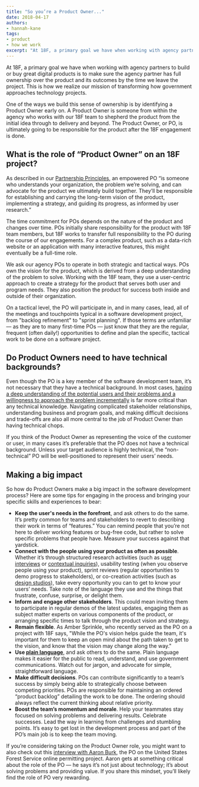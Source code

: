 ```yaml
---
title: "So you’re a Product Owner..."
date: 2018-04-17
authors:
- hannah-kane
tags:
- product
- how we work
excerpt: "At 18F, a primary goal we have when working with agency partners to build or buy great digital products is to make sure the agency partner has full ownership over the product and its outcomes by the time we leave the project. One of the ways we build this sense of ownership is by identifying a Product Owner early on."
---
```


At 18F, a primary goal we have when working with agency partners to build or buy great digital products is to make sure the agency partner has full ownership over the product and its outcomes by the time we leave the project. This is how we realize our mission of transforming how government approaches technology projects.

One of the ways we build this sense of ownership is by identifying a Product Owner early on. A Product Owner is someone from within the agency who works with our 18F team to shepherd the product from the initial idea through to delivery and beyond. The Product Owner, or PO, is ultimately going to be responsible for the product after the 18F engagement is done.

## What is the role of “Product Owner” on an 18F project?

As described in our [Partnership Principles](https://18f.gsa.gov/partnership-principles/), an empowered PO “is someone who understands your organization, the problem we’re solving, and can advocate for the product we ultimately build together. They’ll be responsible for establishing and carrying the long-term vision of the product, implementing a strategy, and guiding its progress, as informed by user research.”   

The time commitment for POs depends on the nature of the product and changes over time. POs initially share responsibility for the product with 18F team members, but 18F works to transfer full responsibility to the PO during the course of our engagements. For a complex product, such as a data-rich website or an application with many interactive features, this might eventually be a full-time role.

We ask our agency POs to operate in both strategic and tactical ways. POs own the vision for the product, which is derived from a deep understanding of the problem to solve. Working with the 18F team, they use a user-centric approach to create a strategy for the product that serves both user and program needs. They also position the product for success both inside and outside of their organization.

On a tactical level, the PO will participate in, and in many cases, lead, all of the meetings and touchpoints typical in a software development project, from "backlog refinement" to "sprint planning". If those terms are unfamiliar — as they are to many first-time POs — just know that they are the regular, frequent (often daily!) opportunities to define and plan the specific, tactical work to be done on a software project. 

## Do Product Owners need to have technical backgrounds?

Even though the PO is a key member of the software development team, it’s not necessary that they have a technical background. In most cases, [having a deep understanding of the potential users and their problems and a willingness to approach the problem incrementally](https://18f.gsa.gov/2017/09/20/managing-custom-software-development-in-government-when-youre-not-a-software-engineer/) is far more critical than any technical knowledge. Navigating complicated stakeholder relationships, understanding business and program goals, and making difficult decisions and trade-offs are also all more central to the job of Product Owner than having technical chops.

If you think of the Product Owner as representing the voice of the customer or user, in many cases it’s preferable that the PO does not have a technical background. Unless your target audience is highly technical, the “non-technical” PO will be well-positioned to represent their users’ needs. 

## Making a big impact 

So how do Product Owners make a big impact in the software development process? Here are some tips for engaging in the process and bringing your specific skills and experiences to bear:

- **Keep the user's needs in the forefront**, and ask others to do the same. It’s pretty common for teams and stakeholders to revert to describing their work in terms of “features.” You can remind people that you’re not here to deliver working features or bug-free code, but rather to solve specific problems that people have. Measure your success against that yardstick.
- **Connect with the people using your product as often as possible**. Whether it’s through structured research activities (such as u[ser interviews](https://methods.18f.gov/discover/stakeholder-and-user-interviews/) or [contextual inquiries](https://methods.18f.gov/discover/contextual-inquiry/)), usability testing (when you observe people using your product), sprint reviews (regular opportunities to demo progress to stakeholders), or co-creation activities (such as [design studios](https://methods.18f.gov/discover/design-studio/)), take every opportunity you can to get to know your users’ needs. Take note of the language they use and the things that frustrate, confuse, surprise, or delight them.
- **Inform and engage other stakeholders**. This could mean inviting them to participate in regular demos of the latest updates, engaging them as subject matter experts on various components of the product, or arranging specific times to talk through the product vision and strategy.
- **Remain flexible**. As Amber Sprinkle, who recently served as the PO on a project with 18F says, "While the PO's vision helps guide the team, it's important for them to keep an open mind about the path taken to get to the vision, and know that the vision may change along the way." 
- **Use [plain language](https://www.plainlanguage.gov/)**, and ask others to do the same. Plain language makes it easier for the public to read, understand, and use government communications. Watch out for jargon, and advocate for simple, straightforward language.
- **Make difficult decisions**. POs can contribute significantly to a team’s success by simply being able to strategically choose between competing priorities. POs are responsible for maintaining an ordered “product backlog” detailing the work to be done. The ordering should always reflect the current thinking about relative priority.
- **Boost the team’s momentum and morale**. Help your teammates stay focused on solving problems and delivering results. Celebrate successes. Lead the way in learning from challenges and stumbling points. It’s easy to get lost in the development process and part of the PO’s main job is to keep the team moving.

If you’re considering taking on the Product Owner role, you might want to also check out this [interview with Aaron Burk](https://18f.gsa.gov/2017/09/18/a-day-in-the-life-of-an-18f-product-owner/), the PO on the United States Forest Service online permitting project. Aaron gets at something critical about the role of the PO — he says it’s not just about technology; it’s about solving problems and providing value. If you share this mindset, you’ll likely find the role of PO very rewarding. 

